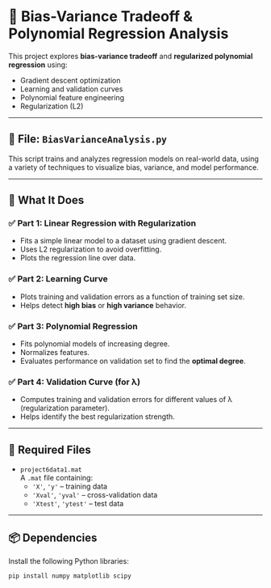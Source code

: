 # 🧠 Bias-Variance Tradeoff & Polynomial Regression Analysis

This project explores **bias-variance tradeoff** and **regularized polynomial regression** using:
- Gradient descent optimization
- Learning and validation curves
- Polynomial feature engineering
- Regularization (L2)

---

## 📁 File: `BiasVarianceAnalysis.py`

This script trains and analyzes regression models on real-world data, using a variety of techniques to visualize bias, variance, and model performance.

---

## 🧪 What It Does

### ✅ Part 1: Linear Regression with Regularization
- Fits a simple linear model to a dataset using gradient descent.
- Uses L2 regularization to avoid overfitting.
- Plots the regression line over data.

### ✅ Part 2: Learning Curve
- Plots training and validation errors as a function of training set size.
- Helps detect **high bias** or **high variance** behavior.

### ✅ Part 3: Polynomial Regression
- Fits polynomial models of increasing degree.
- Normalizes features.
- Evaluates performance on validation set to find the **optimal degree**.

### ✅ Part 4: Validation Curve (for λ)
- Computes training and validation errors for different values of λ (regularization parameter).
- Helps identify the best regularization strength.

---

## 📌 Required Files

- `project6data1.mat`  
  A `.mat` file containing:
  - `'X'`, `'y'` – training data
  - `'Xval'`, `'yval'` – cross-validation data
  - `'Xtest'`, `'ytest'` – test data

---

## 📦 Dependencies

Install the following Python libraries:

```bash
pip install numpy matplotlib scipy
